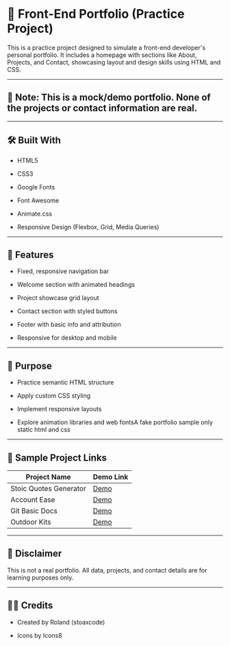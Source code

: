 # 🎨 Front-End Portfolio (Practice Project)

This is a practice project designed to simulate a front-end developer's personal portfolio. It includes a homepage with sections like About, Projects, and Contact, showcasing layout and design skills using HTML and CSS.

---

## **🚧 Note: This is a mock/demo portfolio. None of the projects or contact information are real.**

---

## 🛠️ Built With

- HTML5

- CSS3

- Google Fonts

- Font Awesome

- Animate.css

- Responsive Design (Flexbox, Grid, Media Queries)

---

## 📁 Features

- Fixed, responsive navigation bar

- Welcome section with animated headings

- Project showcase grid layout

- Contact section with styled buttons

- Footer with basic info and attribution

- Responsive for desktop and mobile

---

## 🧪 Purpose

- Practice semantic HTML structure

- Apply custom CSS styling

- Implement responsive layouts

- Explore animation libraries and web fontsA fake portfolio sample only static html and css

---

## 🔗 Sample Project Links

| Project Name           | Demo Link                                                        |
| ---------------------- | ---------------------------------------------------------------- |
| Stoic Quotes Generator | [Demo](https://roland-front-back.github.io/quotes-generator/)    |
| Account Ease           | [Demo](https://roland-front-back.github.io/account-ease/)        |
| Git Basic Docs         | [Demo](https://roland-front-back.github.io/simple-git-docs/)     |
| Outdoor Kits           | [Demo](https://roland-front-back.github.io/simple-landing-page/) |

---

## 📌 Disclaimer

This is not a real portfolio. All data, projects, and contact details are for learning purposes only.

---

## 🙋‍♂️ Credits

- Created by Roland (stoaxcode)

- Icons by Icons8
